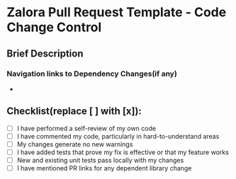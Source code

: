 # Zalora Pull Request Template - Code Change Control

## Brief Description



### Navigation links to Dependency Changes(if any)

* 



## Checklist(replace [ ] with [x]):

- [ ] I have performed a self-review of my own code
- [ ] I have commented my code, particularly in hard-to-understand areas
- [ ] My changes generate no new warnings
- [ ] I have added tests that prove my fix is effective or that my feature works
- [ ] New and existing unit tests pass locally with my changes
- [ ] I have mentioned PR links for any dependent library change
